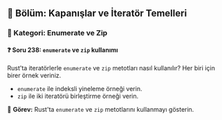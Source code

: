 ## 📘 Bölüm: Kapanışlar ve İteratör Temelleri  
### 🔹 Kategori: Enumerate ve Zip  
#### ❓ Soru 238: `enumerate` ve `zip` kullanımı

Rust'ta iteratörlerle `enumerate` ve `zip` metotları nasıl kullanılır? Her biri için birer örnek veriniz.

- `enumerate` ile indeksli yineleme örneği verin.
- `zip` ile iki iteratörü birleştirme örneği verin.

🔧 **Görev:** Rust'ta `enumerate` ve `zip` metotlarını kullanmayı gösterin.
